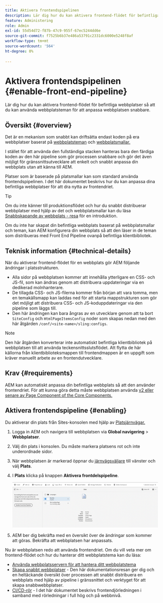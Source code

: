 ```yaml
---
title: Aktivera frontendspipelinen
description: Lär dig hur du kan aktivera frontend-flödet för befintliga webbplatser så att du kan använda webbplatsteman för att anpassa webbplatsen snabbare.
feature: Administering
role: Admin
exl-id: 55d54d72-f87b-47c9-955f-67ec5244dd6e
source-git-commit: f7525b6b37e486a53791c2331dc6000e5248f8af
workflow-type: tm+mt
source-wordcount: '564'
ht-degree: 0%

---
```


# Aktivera frontendspipelinen {#enable-front-end-pipeline}

Lär dig hur du kan aktivera frontend-flödet för befintliga webbplatser så att du kan använda webbplatsteman för att anpassa webbplatsen snabbare.

## Översikt {#overview}

Det är en mekanism som snabbt kan driftsätta endast koden på era webbplatser baserat på [webbplatsteman](site-themes.md) och [webbplatsmallar.](site-templates.md)

I stället för att använda den fullständiga stacken hanteras bara den färdiga koden av den här pipeline som gör processen snabbare och gör det även möjligt för gränssnittsutvecklare att enkelt och snabbt anpassa din webbplats utan att känna till AEM.

Platser som är baserade på platsmallar kan som standard använda frontendspipelinen. I det här dokumentet beskrivs hur du kan anpassa dina befintliga webbplatser för att dra nytta av frontendriet.

>[!TIP]
>
>Om du inte känner till produktionsflödet och hur du snabbt distribuerar webbplatser med hjälp av det och webbplatsmallar kan du läsa [Snabbskapande av webbplats - resa](/help/journey-sites/quick-site/overview.md) för en introduktion.

Om du inte har skapat din befintliga webbplats baserat på webbplatsmallar och teman, kan AEM konfigurera din webbplats så att den läser in de teman som distribueras med Front End Pipeline ovanpå befintliga klientbibliotek.

## Teknisk information {#technical-details}

När du aktiverar frontend-flödet för en webbplats gör AEM följande ändringar i platsstrukturen.

* Alla sidor på webbplatsen kommer att innehålla ytterligare en CSS- och JS-fil, som kan ändras genom att distribuera uppdateringar via en dedikerad molnhanterare.
* De tillagda CSS- och JS-filerna kommer från början att vara tomma, men en temakällsmapp kan laddas ned för att starta mappstrukturen som gör det möjligt att distribuera CSS- och JS-koduppdateringar via den pipeline som läggs till.
* Den här ändringen kan bara ångras av en utvecklare genom att ta bort `SiteConfig` och `HtmlPageItemsConfig` noder som skapas nedan med den här åtgärden `/conf/<site-name>/sling:configs`.

>[!NOTE]
>
>Den här åtgärden konverterar inte automatiskt befintliga klientbibliotek på webbplatsen till att använda teckensnittsslutsflödet. Att flytta de här källorna från klientbiblioteksmappen till frontendmappen är en uppgift som kräver manuellt arbete av en frontendutvecklare.

## Krav {#requirements}

AEM kan automatiskt anpassa din befintliga webbplats så att den använder frontendriet. För att kunna göra detta måste webbplatsen använda [v2 eller senare av Page Component of the Core Components.](https://experienceleague.adobe.com/docs/experience-manager-core-components/using/components/page.html)

## Aktivera frontendspipeline {#enabling}

Du aktiverar din plats från Sites-konsolen med hjälp av [Platsjärnvägar.](site-rail.md)

1. Logga in AEM och navigera till webbplatsen via **Global navigering** > **Webbplatser**.
1. Välj din plats i konsolen. Du måste markera platsens rot och inte underordnade sidor.
1. När webbplatsen är markerad öppnar du [järnvägsväljare](/help/sites-cloud/authoring/getting-started/basic-handling.md#rail-selector) till vänster och välj **Plats**.
1. I **Plats** klicka på knappen **Aktivera frontdelspipeline**.

   ![Aktivera frontendpipeline](/help/sites-cloud/administering/assets/enable-front-end-pipeline.png)

1. AEM ber dig bekräfta med en översikt över de ändringar som kommer att göras. Bekräfta att webbplatsen har anpassats.

Nu är webbplatsen redo att använda frontendriet. Om du vill veta mer om frontend-flödet och hur du hanterar ditt webbplatstema kan du läsa:

* [Använda webbplatsservern för att hantera ditt webbplatstema](site-rail.md)
* [Skapa snabbt webbplatser](/help/journey-sites/quick-site/overview.md) - Den här dokumentationsresan ger dig och en heltäckande översikt över processen att snabbt distribuera en webbplats med hjälp av pipeline i gränssnittet och verktyget för att skapa snabbwebbplatser.
* [CI/CD-rör](/help/implementing/cloud-manager/configuring-pipelines/introduction-ci-cd-pipelines.md#front-end) - I det här dokumentet beskrivs frontendjörledningen i samband med rörledningar i full hög och på webbnivå.
